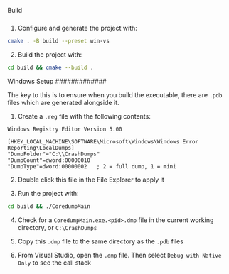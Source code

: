 Build
#####

1. Configure and generate the project with:

```sh
cmake . -B build --preset win-vs
```

2. Build the project with:

```sh
cd build && cmake --build .
```

Windows Setup
#############

The key to this is to ensure when you build the executable, there are `.pdb` files which are generated alongside it.

1. Create a `.reg` file with the following contents:

```
Windows Registry Editor Version 5.00

[HKEY_LOCAL_MACHINE\SOFTWARE\Microsoft\Windows\Windows Error Reporting\LocalDumps]
"DumpFolder"="C:\\CrashDumps"
"DumpCount"=dword:00000010
"DumpType"=dword:00000002   ; 2 = full dump, 1 = mini
```

2. Double click this file in the File Explorer to apply it

3. Run the project with:

```sh
cd build && ./CoredumpMain
```

4. Check for a `CoredumpMain.exe.<pid>.dmp` file in the current working directory, or `C:\CrashDumps`

5. Copy this `.dmp` file to the same directory as the `.pdb` files

6. From Visual Studio, open the `.dmp` file. Then select `Debug with Native Only` to see the call stack
